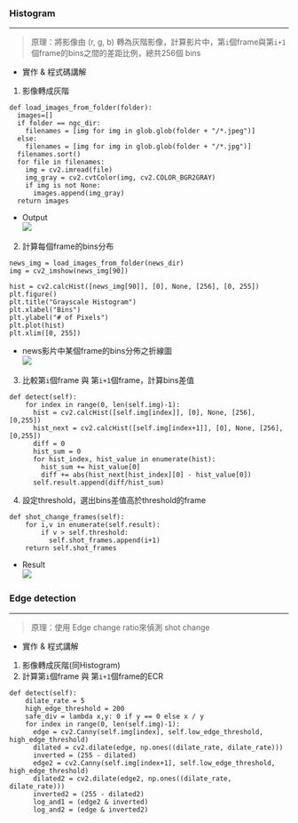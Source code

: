 ### Histogram
---
> 原理：將影像由 (r, g, b) 轉為灰階影像，計算影片中，第`i`個frame與第`i+1`個frame的bins之間的差距比例，總共256個 bins
* 實作 & 程式碼講解

1. 影像轉成灰階
```cpp=
def load_images_from_folder(folder):
  images=[]
  if folder == ngc_dir:
    filenames = [img for img in glob.glob(folder + "/*.jpeg")]
  else:
    filenames = [img for img in glob.glob(folder + "/*.jpg")]
  filenames.sort()
  for file in filenames:
    img = cv2.imread(file)
    img_gray = cv2.cvtColor(img, cv2.COLOR_BGR2GRAY) 
    if img is not None:
      images.append(img_gray)
  return images
```
* Output  
![](https://i.imgur.com/Uft2DXe.png)


2. 計算每個frame的bins分布
```cpp=
news_img = load_images_from_folder(news_dir)
img = cv2_imshow(news_img[90])

hist = cv2.calcHist([news_img[90]], [0], None, [256], [0, 255])
plt.figure()
plt.title("Grayscale Histogram")
plt.xlabel("Bins")
plt.ylabel("# of Pixels")
plt.plot(hist)
plt.xlim([0, 255])
```
* news影片中某個frame的bins分佈之折線圖  
![](https://i.imgur.com/t8qI6C5.png)


3. 比較第`i`個frame 與 第`i+1`個frame，計算bins差值
```cpp=
def detect(self):
    for index in range(0, len(self.img)-1):
      hist = cv2.calcHist([self.img[index]], [0], None, [256], [0,255])
      hist_next = cv2.calcHist([self.img[index+1]], [0], None, [256], [0,255])
      diff = 0
      hist_sum = 0
      for hist_index, hist_value in enumerate(hist):
        hist_sum += hist_value[0]
        diff += abs(hist_next[hist_index][0] - hist_value[0])
      self.result.append(diff/hist_sum)
```

4. 設定threshold，選出bins差值高於threshold的frame
```cpp=
def shot_change_frames(self):
    for i,v in enumerate(self.result):
        if v > self.threshold:
          self.shot_frames.append(i+1)
    return self.shot_frames
```
* Result  
![](https://i.imgur.com/qeGDLd4.png)

### Edge detection
---
> 原理：使用 Edge change ratio來偵測 shot change
* 實作 & 程式講解
1. 影像轉成灰階(同Histogram)
2. 計算第`i`個frame 與 第`i+1`個frame的ECR
```cpp=
def detect(self):
    dilate_rate = 5
    high_edge_threshold = 200
    safe_div = lambda x,y: 0 if y == 0 else x / y
    for index in range(0, len(self.img)-1):
      edge = cv2.Canny(self.img[index], self.low_edge_threshold, high_edge_threshold)
      dilated = cv2.dilate(edge, np.ones((dilate_rate, dilate_rate)))
      inverted = (255 - dilated)
      edge2 = cv2.Canny(self.img[index+1], self.low_edge_threshold, high_edge_threshold)
      dilated2 = cv2.dilate(edge2, np.ones((dilate_rate, dilate_rate)))
      inverted2 = (255 - dilated2)
      log_and1 = (edge2 & inverted)
      log_and2 = (edge & inverted2)
    
